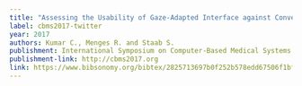 ```yaml
---
title: "Assessing the Usability of Gaze-Adapted Interface against Conventional Eye-based Input Emulation"
label: cbms2017-twitter
year: 2017
authors: Kumar C., Menges R. and Staab S.
publishment: International Symposium on Computer-Based Medical Systems (CBMS 2017)
publishment-link: http://cbms2017.org
link: https://www.bibsonomy.org/bibtex/2825713697b0f252b578edd67506f1bf4
---
```

